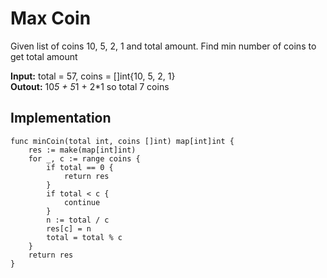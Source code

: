# Max Coin

Given list of coins 10, 5, 2, 1 and total amount. Find min number of coins to get total amount

**Input:** total = 57, coins = []int{10, 5, 2, 1} </br>
**Outout:** 10*5 + 5*1 + 2*1 so total 7 coins

## Implementation

[//]:<> (Please add function in following solution)

```
func minCoin(total int, coins []int) map[int]int {
	res := make(map[int]int)
	for _, c := range coins {
		if total == 0 {
			return res
		}
		if total < c {
			continue
		}
		n := total / c
		res[c] = n
		total = total % c
	}
	return res
}
```